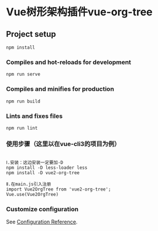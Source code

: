 # Vue树形架构插件vue-org-tree

## Project setup
```
npm install
```

### Compiles and hot-reloads for development
```
npm run serve
```

### Compiles and minifies for production
```
npm run build
```

### Lints and fixes files
```
npm run lint
```


### 使用步骤（这里以在vue-cli3的项目为例）
```

Ⅰ.安装：这边安装一定要加-D
npm install -D less-loader less
npm install -D vue2-org-tree

Ⅱ.在main.js引入注册
import Vue2OrgTree from 'vue2-org-tree';
Vue.use(Vue2OrgTree)

```

### Customize configuration
See [Configuration Reference](https://cli.vuejs.org/config/).
